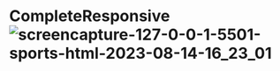 # CompleteResponsive![screencapture-127-0-0-1-5501-sports-html-2023-08-14-16_23_01](https://github.com/Zaid2021info/CompleteResponsive/assets/135250975/2eb3860e-c513-4163-8f90-fc6aa009617d)
